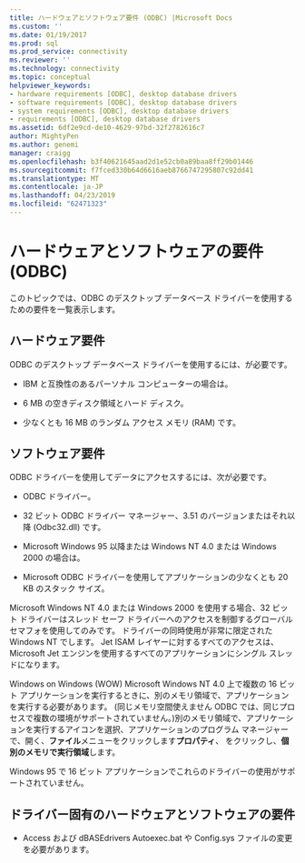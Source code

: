 ```yaml
---
title: ハードウェアとソフトウェア要件 (ODBC) |Microsoft Docs
ms.custom: ''
ms.date: 01/19/2017
ms.prod: sql
ms.prod_service: connectivity
ms.reviewer: ''
ms.technology: connectivity
ms.topic: conceptual
helpviewer_keywords:
- hardware requirements [ODBC], desktop database drivers
- software requirements [ODBC], desktop database drivers
- system requirements [ODBC], desktop database drivers
- requirements [ODBC], desktop database drivers
ms.assetid: 6df2e9cd-de10-4629-97bd-32f2782616c7
author: MightyPen
ms.author: genemi
manager: craigg
ms.openlocfilehash: b3f40621645aad2d1e52cb0a89baa8ff29b01446
ms.sourcegitcommit: f7fced330b64d6616aeb8766747295807c92dd41
ms.translationtype: MT
ms.contentlocale: ja-JP
ms.lasthandoff: 04/23/2019
ms.locfileid: "62471323"
---
```

# <a name="hardware-and-software-requirements-odbc"></a>ハードウェアとソフトウェアの要件 (ODBC)
このトピックでは、ODBC のデスクトップ データベース ドライバーを使用するための要件を一覧表示します。  
  
## <a name="hardware-requirements"></a>ハードウェア要件  
 ODBC のデスクトップ データベース ドライバーを使用するには、が必要です。  
  
-   IBM と互換性のあるパーソナル コンピューターの場合は。  
  
-   6 MB の空きディスク領域とハード ディスク。  
  
-   少なくとも 16 MB のランダム アクセス メモリ (RAM) です。  
  
## <a name="software-requirements"></a>ソフトウェア要件  
 ODBC ドライバーを使用してデータにアクセスするには、次が必要です。  
  
-   ODBC ドライバー。  
  
-   32 ビット ODBC ドライバー マネージャー、3.51 のバージョンまたはそれ以降 (Odbc32.dll) です。  
  
-   Microsoft Windows 95 以降または Windows NT 4.0 または Windows 2000 の場合は。  
  
-   Microsoft ODBC ドライバーを使用してアプリケーションの少なくとも 20 KB のスタック サイズ。  
  
 Microsoft Windows NT 4.0 または Windows 2000 を使用する場合、32 ビット ドライバーはスレッド セーフ ドライバーへのアクセスを制御するグローバル セマフォを使用してのみです。 ドライバーの同時使用が非常に限定された Windows NT でします。 Jet ISAM レイヤーに対するすべてのアクセスは、Microsoft Jet エンジンを使用するすべてのアプリケーションにシングル スレッドになります。  
  
 Windows on Windows (WOW) Microsoft Windows NT 4.0 上で複数の 16 ビット アプリケーションを実行するときに、別のメモリ領域で、アプリケーションを実行する必要があります。 (同じメモリ空間使えません ODBC では、同じプロセスで複数の環境がサポートされていません。)別のメモリ領域で、アプリケーションを実行するアイコンを選択、アプリケーションのプログラム マネージャーで、開く、**ファイル**メニューをクリックします**プロパティ**、 をクリックし、**個別のメモリで実行領域**します。  
  
 Windows 95 で 16 ビット アプリケーションでこれらのドライバーの使用がサポートされていません。  
  
## <a name="driver-specific-hardware-and-software-requirements"></a>ドライバー固有のハードウェアとソフトウェアの要件  
  
-   Access および dBASEdrivers Autoexec.bat や Config.sys ファイルの変更を必要があります。
